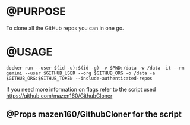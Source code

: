 # @PURPOSE
To clone all the GitHub repos you can in one go.

# @USAGE
```
docker run --user $(id -u):$(id -g) -v $PWD:/data -w /data -it --rm gemini --user $GITHUB_USER --org $GITHUB_ORG -o /data -a $GITHUB_ORG:$GITHUB_TOKEN --include-authenticated-repos
```
If you need more information on flags refer to the script used
https://github.com/mazen160/GithubCloner

## @Props mazen160/GithubCloner  for the script

